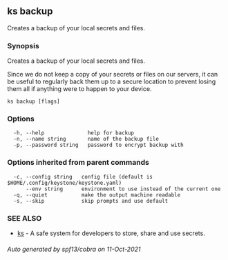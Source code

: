 ## ks backup

Creates a backup of your local secrets and files.

### Synopsis

Creates a backup of your local secrets and files.

Since we do not keep a copy of your secrets or files on our servers, 
it can be useful to regularly back them up to a secure location
to prevent losing them all if anything were to happen to your device.

```
ks backup [flags]
```

### Options

```
  -h, --help              help for backup
  -n, --name string       name of the backup file
  -p, --password string   password to encrypt backup with
```

### Options inherited from parent commands

```
  -c, --config string   config file (default is $HOME/.config/keystone/keystone.yaml)
      --env string      environment to use instead of the current one
  -q, --quiet           make the output machine readable
  -s, --skip            skip prompts and use default
```

### SEE ALSO

* [ks](ks.md)	 - A safe system for developers to store, share and use secrets.

###### Auto generated by spf13/cobra on 11-Oct-2021
